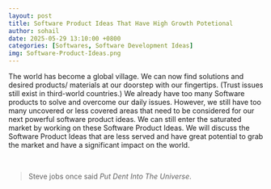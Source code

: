 ```yaml
---
layout: post
title: Software Product Ideas That Have High Growth Potetional 
author: sohail
date: 2025-05-29 13:10:00 +0800
categories: [Softwares, Software Development Ideas]
img: Software-Product-Ideas.png
---
```


The world has become a global village. We can now find solutions and desired products/ materials at our doorstep with our fingertips. (Trust issues still exist in third-world countries.) We already have too many Software products to solve and overcome our daily issues. However, we still have too many uncovered or less covered areas that need to be considered for our next powerful software product ideas. We can still enter the saturated market by working on these Software Product Ideas. We will discuss the Software Product Ideas that are less served and have great potential to grab the market and have a significant impact on the world.

<br>

> Steve jobs once said *Put Dent Into The Universe*. 

